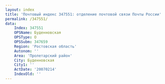 ```yaml
---
layout: index
title: 'Почтовый индекс 347551: отделение почтовой связи Почты России'
permalink: /347551/
data:
    Index: 347551
    OPSName: Буденновская
    OPSType: О
    OPSSubm: 347659
    Region: 'Ростовская область'
    Autonom: ''
    Area: 'Пролетарский район'
    City: Буденновская
    City1: ''
    ActDate: '20070214'
    IndexOld: ''
---
```

